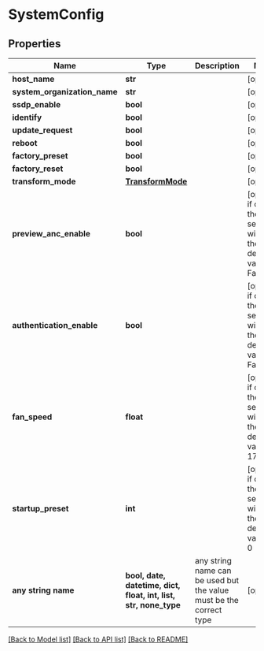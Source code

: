 # SystemConfig


## Properties
Name | Type | Description | Notes
------------ | ------------- | ------------- | -------------
**host_name** | **str** |  | [optional] 
**system_organization_name** | **str** |  | [optional] 
**ssdp_enable** | **bool** |  | [optional] 
**identify** | **bool** |  | [optional] 
**update_request** | **bool** |  | [optional] 
**reboot** | **bool** |  | [optional] 
**factory_preset** | **bool** |  | [optional] 
**factory_reset** | **bool** |  | [optional] 
**transform_mode** | [**TransformMode**](TransformMode.md) |  | [optional] 
**preview_anc_enable** | **bool** |  | [optional]  if omitted the server will use the default value of False
**authentication_enable** | **bool** |  | [optional]  if omitted the server will use the default value of False
**fan_speed** | **float** |  | [optional]  if omitted the server will use the default value of 170
**startup_preset** | **int** |  | [optional]  if omitted the server will use the default value of 0
**any string name** | **bool, date, datetime, dict, float, int, list, str, none_type** | any string name can be used but the value must be the correct type | [optional]

[[Back to Model list]](../README.md#documentation-for-models) [[Back to API list]](../README.md#documentation-for-api-endpoints) [[Back to README]](../README.md)


